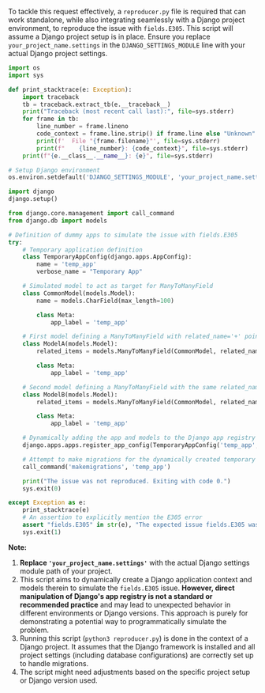 To tackle this request effectively, a `reproducer.py` file is required that can work standalone, while also integrating seamlessly with a Django project environment, to reproduce the issue with `fields.E305`. This script will assume a Django project setup is in place. Ensure you replace `your_project_name.settings` in the `DJANGO_SETTINGS_MODULE` line with your actual Django project settings.

```python
import os
import sys

def print_stacktrace(e: Exception):
    import traceback
    tb = traceback.extract_tb(e.__traceback__)
    print("Traceback (most recent call last):", file=sys.stderr)
    for frame in tb:
        line_number = frame.lineno
        code_context = frame.line.strip() if frame.line else "Unknown"
        print(f'  File "{frame.filename}"', file=sys.stderr)
        print(f"    {line_number}: {code_context}", file=sys.stderr)
    print(f"{e.__class__.__name__}: {e}", file=sys.stderr)

# Setup Django environment
os.environ.setdefault('DJANGO_SETTINGS_MODULE', 'your_project_name.settings')

import django
django.setup()

from django.core.management import call_command
from django.db import models

# Definition of dummy apps to simulate the issue with fields.E305
try:
    # Temporary application definition
    class TemporaryAppConfig(django.apps.AppConfig):
        name = 'temp_app'
        verbose_name = "Temporary App"

    # Simulated model to act as target for ManyToManyField
    class CommonModel(models.Model):
        name = models.CharField(max_length=100)

        class Meta:
            app_label = 'temp_app'

    # First model defining a ManyToManyField with related_name='+' pointing to CommonModel
    class ModelA(models.Model):
        related_items = models.ManyToManyField(CommonModel, related_name='+')

        class Meta:
            app_label = 'temp_app'

    # Second model defining a ManyToManyField with the same related_name='+' pointing to CommonModel
    class ModelB(models.Model):
        related_items = models.ManyToManyField(CommonModel, related_name='+')

        class Meta:
            app_label = 'temp_app'

    # Dynamically adding the app and models to the Django app registry
    django.apps.apps.register_app_config(TemporaryAppConfig('temp_app', django.apps.apps))

    # Attempt to make migrations for the dynamically created temporary app
    call_command('makemigrations', 'temp_app')

    print("The issue was not reproduced. Exiting with code 0.")
    sys.exit(0)

except Exception as e:
    print_stacktrace(e)
    # An assertion to explicitly mention the E305 error
    assert "fields.E305" in str(e), "The expected issue fields.E305 was not detected. Different issue occurred."
    sys.exit(1)
```

**Note:**
1. **Replace `'your_project_name.settings'`** with the actual Django settings module path of your project.
2. This script aims to dynamically create a Django application context and models therein to simulate the `fields.E305` issue. **However, direct manipulation of Django's app registry is not a standard or recommended practice** and may lead to unexpected behavior in different environments or Django versions. This approach is purely for demonstrating a potential way to programmatically simulate the problem.
3. Running this script (`python3 reproducer.py`) is done in the context of a Django project. It assumes that the Django framework is installed and all project settings (including database configurations) are correctly set up to handle migrations.
4. The script might need adjustments based on the specific project setup or Django version used.
